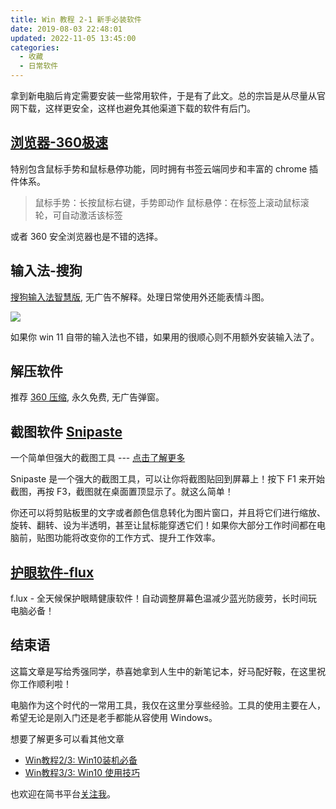 ```yaml
---
title: Win 教程 2-1 新手必装软件
date: 2019-08-03 22:48:01
updated: 2022-11-05 13:45:00
categories:
  - 收藏
  - 日常软件
---
```


拿到新电脑后肯定需要安装一些常用软件，于是有了此文。总的宗旨是从尽量从官网下载，这样更安全，这样也避免其他渠道下载的软件有后门。

## [浏览器-360极速](https://browser.360.cn/ee/index.html)

特别包含鼠标手势和鼠标悬停功能，同时拥有书签云端同步和丰富的 chrome 插件体系。

> 鼠标手势：长按鼠标右键，手势即动作
> 鼠标悬停：在标签上滚动鼠标滚轮，可自动激活该标签

或者 360 安全浏览器也是不错的选择。

## 输入法-搜狗

[搜狗输入法智慧版](https://pinyin.sogou.com/zhihui/), 无广告不解释。处理日常使用外还能表情斗图。

![](https://upload-images.jianshu.io/upload_images/1662509-fb48650d650984ec.png?imageMogr2/auto-orient/strip%7CimageView2/2/w/1240)

如果你 win 11 自带的输入法也不错，如果用的很顺心则不用额外安装输入法了。

## 解压软件

推荐 [360 压缩](http://yasuo.360.cn/), 永久免费, 无广告弹窗。

## 截图软件 [Snipaste](https://zh.snipaste.com/)

 一个简单但强大的截图工具 --- [点击了解更多](https://www.jianshu.com/p/e9e0a77d8d7a)

Snipaste 是一个强大的截图工具，可以让你将截图贴回到屏幕上！按下 F1 来开始截图，再按 F3，截图就在桌面置顶显示了。就这么简单！

你还可以将剪贴板里的文字或者颜色信息转化为图片窗口，并且将它们进行缩放、旋转、翻转、设为半透明，甚至让鼠标能穿透它们！如果你大部分工作时间都在电脑前，贴图功能将改变你的工作方式、提升工作效率。

## [护眼软件-flux](https://www.jianshu.com/p/455b9637db33)

f.lux - 全天候保护眼睛健康软件！自动调整屏幕色温减少蓝光防疲劳，长时间玩电脑必备！

## 结束语

这篇文章是写给秀强同学，恭喜她拿到人生中的新笔记本，好马配好鞍，在这里祝你工作顺利啦！

电脑作为这个时代的一常用工具，我仅在这里分享些经验。工具的使用主要在人，希望无论是刚入门还是老手都能从容使用 Windows。

想要了解更多可以看其他文章

* [Win教程2/3: Win10装机必备](https://www.jianshu.com/p/1eb4e787c670)
* [Win教程3/3: Win10 使用技巧](https://www.jianshu.com/p/1717c6fb4143)

也欢迎在简书平台[关注我](https://www.jianshu.com/u/7ef875ed6ee8)。
